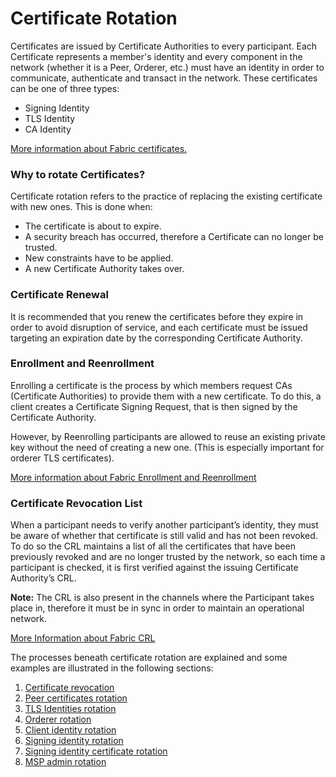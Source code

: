 # Certificate Rotation

Certificates are issued by Certificate Authorities to every participant. Each Certificate represents a member's identity and every component in the network (whether it is a Peer, Orderer, etc.) must have an identity in order to communicate, authenticate and transact in the network. These certificates can be one of three types:

* Signing Identity
* TLS Identity
* CA Identity

[More information about Fabric certificates.](https://hyperledger-fabric.readthedocs.io/en/latest/certs\_management.html#certificate-types)

### **Why to rotate Certificates?**

Certificate rotation refers to the practice of replacing the existing certificate with new ones. This is done when:

* The certificate is about to expire.
* A security breach has occurred, therefore a Certificate can no longer be trusted.
* New constraints have to be applied.
* A new Certificate Authority takes over.

### **Certificate Renewal**

It is recommended that you renew the certificates before they expire in order to avoid disruption of service, and each certificate must be issued targeting an expiration date by the corresponding Certificate Authority.

### **Enrollment and Reenrollment**&#x20;

Enrolling a certificate is the process by which members request CAs (Certificate Authorities) to provide them with a new certificate. To do this, a client creates a Certificate Signing Request, that is then signed by the Certificate Authority.

However, by Reenrolling participants are allowed to reuse an existing private key without the need of creating a new one. (This is especially important for orderer TLS certificates).

[More information about Fabric Enrollment and Reenrollment](https://hyperledger-fabric-ca.readthedocs.io/en/latest/deployguide/use\_CA.html)

### **Certificate Revocation List**&#x20;

When a participant needs to verify another participant’s identity, they must be aware of whether that certificate is still valid and has not been revoked. To do so the CRL maintains a list of all the certificates that have been previously revoked and are no longer trusted by the network, so each time a participant is checked, it is first verified against the issuing Certificate Authority’s CRL.&#x20;

**Note:** The CRL is also present in the channels where the Participant takes place in, therefore it must be in sync in order to maintain an operational network.

[More Information about Fabric CRL](https://hyperledger-fabric.readthedocs.io/en/latest/identity/identity.html?highlight=crl#certificate-revocation-lists)

The processes beneath certificate rotation are explained and some examples are illustrated in the following sections:

1. [Certificate revocation](1.-certificate-revokation.md)
2. [Peer certificates rotation](2.-peer-certificates-rotation.md)
3. [TLS Identities rotation](3.-tls-identities-rotation.md)
4. [Orderer rotation](4.-orderer-rotation.md)
5. [Client identity rotation](5.-client-identity-rotation.md)
6. [Signing identity rotation](6.-signing-identities-revocation.md)
7. [Signing identity certificate rotation](7.-signing-identity-rotation.md)
8. [MSP admin rotation](8.-msp-admin-rotation.md)




